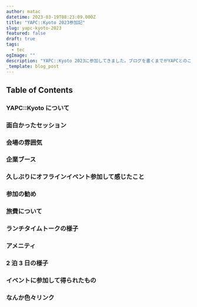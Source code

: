 ```yaml
---
author: matac
datetime: 2023-03-19T08:23:09.000Z
title: "YAPC::Kyoto 2023参加記"
slug: yapc-kyoto-2023
featured: false
draft: true
tags:
  - tec
ogImage: ""
description: "YAPC::Kyoto 2023に参加してきました。ブログを書くまでがYAPCとのことなので感想などを書きます。"
_template: blog_post
---
```


## Table of Contents

### YAPC::Kyoto について

### 面白かったセッション

### 会場の雰囲気

### 企業ブース

### 久しぶりにオフラインイベント参加して感じたこと

### 参加の勧め

### 旅費について

### ランチタイムトークの様子

### アメニティ

### 2 泊 3 日の様子

### イベントに参加して得られたもの

### なんか色々リンク
